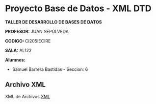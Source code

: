 # Proyecto Base de Datos - XML DTD

**TALLER DE DESARROLLO DE BASES DE DATOS**

**PROFESOR:** JUAN SEPÚLVEDA

**CODIGO:** CI205IECIRE

**SALA:** AL122

**Alumnos:**

* Samuel Barrera Bastidas - Seccion: 6

## Archivo XML

XML de Archivos [XML](https://github.com/silverfox78/ProyectoXmlDtd/blob/master/libros.xml)